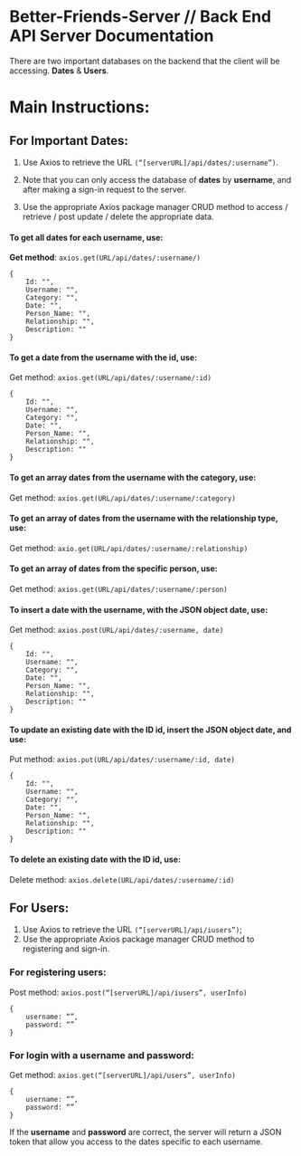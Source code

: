 # Better-Friends-Server // Back End API Server Documentation 

There are two important databases on the backend that the client will be accessing. **Dates** & **Users**.

# Main Instructions: 

## For Important Dates:

1. Use Axios to retrieve the URL `(“[serverURL]/api/dates/:username”)`. 

2. Note that you can only access the database of **dates** by **username**, and after making a sign-in request to the server. 

3. Use the appropriate Axios package manager CRUD method to access / retrieve / post update / delete the appropriate data.


#### To get all dates for each username, use: 

**Get method**: `axios.get(URL/api/dates/:username/)` 

```
{
	Id: "",
	Username: "",
    Category: "",
	Date: "",
	Person_Name: "",
 	Relationship: "",
	Description: ""
}
```

#### To get a date from the username with the id, use: 

Get method: `axios.get(URL/api/dates/:username/:id)`

```
{
	Id: "",
	Username: "",
    Category: "",
	Date: "",
	Person_Name: "",
 	Relationship: "",
	Description: ""
}
```
#### To get an array dates from the username with the category, use: 

Get method: `axios.get(URL/api/dates/:username/:category)`

#### To get an array of dates from the username with the relationship type, use: 

Get method: `axio.get(URL/api/dates/:username/:relationship)` 

#### To get an array of dates from the specific person, use: 

Get method: `axios.get(URL/api/dates/:username/:person)` 

#### To insert a date with the username, with the JSON object date, use: 

Get method: `axios.post(URL/api/dates/:username, date)`

```
{
	Id: "",
	Username: "",
    Category: "",
	Date: "",
	Person_Name: "",
 	Relationship: "",
	Description: ""
}
```
#### To update an existing date with the ID id, insert the JSON object date, and use: 

Put method: `axios.put(URL/api/dates/:username/:id, date)` 

```
{
	Id: "",
	Username: "",
    Category: "",
	Date: "",
	Person_Name: "",
 	Relationship: "",
	Description: ""
}
```

#### To delete an existing date with the ID id, use: 

Delete method:  `axios.delete(URL/api/dates/:username/:id)` 

## For Users: 

1. Use Axios to retrieve the URL `(“[serverURL]/api/iusers”)`;
2. Use the appropriate Axios package manager CRUD method to registering and sign-in. 

### For registering users: 

Post method: `axios.post(“[serverURL]/api/iusers”, userInfo)` 

```
{
	username: “”,
	password: “”
}
```

### For login with a username and password:

Get method: `axios.get(“[serverURL]/api/users”, userInfo)` 

```
{
	username: “”,
	password: “”
}
```

If the **username** and **password** are correct, the server will return a JSON token that allow you access to the dates specific
to each username. 


